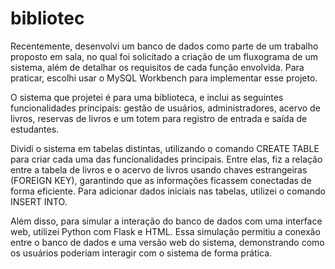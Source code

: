# bibliotec
Recentemente, desenvolvi um banco de dados como parte de um trabalho proposto em sala, no qual foi solicitado a criação de um fluxograma de um sistema, além de detalhar os requisitos de cada função envolvida. Para praticar, escolhi usar o MySQL Workbench para implementar esse projeto.

O sistema que projetei é para uma biblioteca, e inclui as seguintes funcionalidades principais: gestão de usuários, administradores, acervo de livros, reservas de livros e um totem para registro de entrada e saída de estudantes.

Dividi o sistema em tabelas distintas, utilizando o comando CREATE TABLE para criar cada uma das funcionalidades principais. Entre elas, fiz a relação entre a tabela de livros e o acervo de livros usando chaves estrangeiras (FOREIGN KEY), garantindo que as informações ficassem conectadas de forma eficiente. Para adicionar dados iniciais nas tabelas, utilizei o comando INSERT INTO.

Além disso, para simular a interação do banco de dados com uma interface web, utilizei Python com Flask e HTML. Essa simulação permitiu a conexão entre o banco de dados e uma versão web do sistema, demonstrando como os usuários poderiam interagir com o sistema de forma prática.
